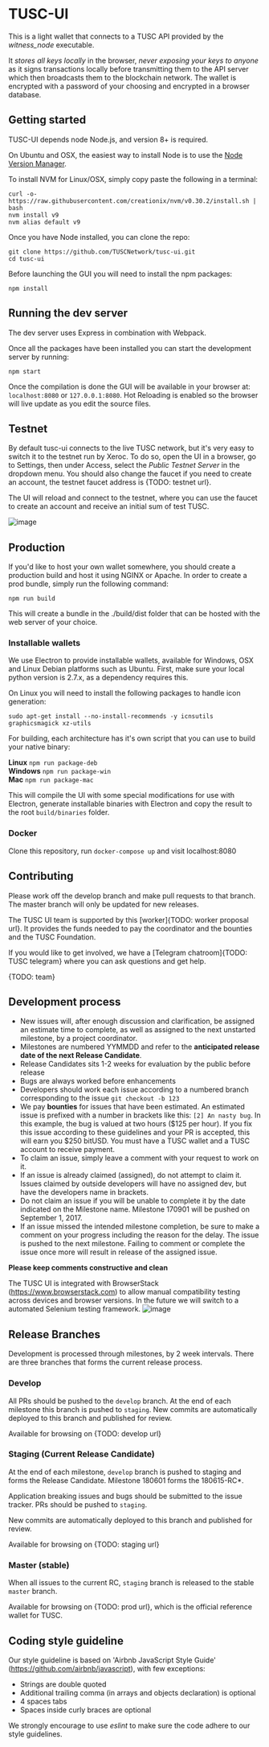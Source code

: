 TUSC-UI
============

This is a light wallet that connects to a TUSC API provided by the *witness_node* executable.

It *stores all keys locally* in the browser, *never exposing your keys to anyone* as it signs transactions locally before transmitting them to the API server which then broadcasts them to the blockchain network. The wallet is encrypted with a password of your choosing and encrypted in a browser database.

## Getting started

TUSC-UI depends node Node.js, and version 8+ is required.

On Ubuntu and OSX, the easiest way to install Node is to use the [Node Version Manager](https://github.com/creationix/nvm).

To install NVM for Linux/OSX, simply copy paste the following in a terminal:

```
curl -o- https://raw.githubusercontent.com/creationix/nvm/v0.30.2/install.sh | bash
nvm install v9
nvm alias default v9
```

Once you have Node installed, you can clone the repo:

```
git clone https://github.com/TUSCNetwork/tusc-ui.git
cd tusc-ui
```

Before launching the GUI you will need to install the npm packages:

```
npm install
```

## Running the dev server

The dev server uses Express in combination with Webpack.

Once all the packages have been installed you can start the development server by running:

```
npm start
```

Once the compilation is done the GUI will be available in your browser at: `localhost:8080` or `127.0.0.1:8080`. Hot Reloading is enabled so the browser will live update as you edit the source files.


## Testnet
By default tusc-ui connects to the live TUSC network, but it's very easy to switch it to the testnet run by Xeroc. To do so, open the UI in a browser, go to Settings, then under Access, select the *Public Testnet Server* in the dropdown menu. You should also change the faucet if you need to create an account, the testnet faucet address is {TODO: testnet url}.

The UI will reload and connect to the testnet, where you can use the faucet to create an account and receive an initial sum of test TUSC.

![image](https://cloud.githubusercontent.com/assets/6890015/22055747/f8e15e68-dd5c-11e6-84cd-692749b578d8.png)

## Production
If you'd like to host your own wallet somewhere, you should create a production build and host it using NGINX or Apache. In order to create a prod bundle, simply run the following command:

```
npm run build
```
This will create a bundle in the ./build/dist folder that can be hosted with the web server of your choice.


### Installable wallets
We use Electron to provide installable wallets, available for Windows, OSX and Linux Debian platforms such as Ubuntu. First, make sure your local python version is 2.7.x, as a dependency requires this.

On Linux you will need to install the following packages to handle icon generation:

`sudo apt-get install --no-install-recommends -y icnsutils graphicsmagick xz-utils`

For building, each architecture has it's own script that you can use to build your native binary:

__Linux__
`npm run package-deb`  
__Windows__
`npm run package-win`  
__Mac__
`npm run package-mac`  

This will compile the UI with some special modifications for use with Electron, generate installable binaries with Electron and copy the result to the root `build/binaries` folder.


### Docker

Clone this repository, run `docker-compose up` and visit localhost:8080


## Contributing
Please work off the develop branch and make pull requests to that branch. The master branch will only be updated for new releases.

The TUSC UI team is supported by this [worker]{TODO: worker proposal url}. It provides the funds needed to pay the coordinator and the bounties and the TUSC Foundation.

If you would like to get involved, we have a [Telegram chatroom]{TODO: TUSC telegram} where you can ask questions and get help.

{TODO: team}

## Development process

- New issues will, after enough discussion and clarification, be assigned an estimate time to complete, as well as assigned to the next unstarted milestone, by a project coordinator.
- Milestones are numbered YYMMDD and refer to the **anticipated release date of the next Release Candidate**.
- Release Candidates sits 1-2 weeks for evaluation by the public before release
- Bugs are always worked before enhancements
- Developers should work each issue according to a numbered branch corresponding to the issue `git checkout -b 123`
- We pay **bounties** for issues that have been estimated. An estimated issue is prefixed with a number in brackets like this: `[2] An nasty bug`. In this example, the bug is valued at two hours ($125 per hour). If you fix this issue according to these guidelines and your PR is accepted, this will earn you $250 bitUSD. You must have a TUSC wallet and a TUSC account to receive payment.
- To claim an issue, simply leave a comment with your request to work on it.
- If an issue is already claimed (assigned), do not attempt to claim it. Issues claimed by outside developers will have no assigned dev, but have the developers name in brackets.
- Do not claim an issue if you will be unable to complete it by the date indicated on the Milestone name. Milestone 170901 will be pushed on September 1, 2017.
- If an issue missed the intended milestone completion, be sure to make a comment on your progress including the reason for the delay. The issue is pushed to the next milestone. Failing to comment or complete the issue once more will result in release of the assigned issue.

**Please keep comments constructive and clean**

The TUSC UI is integrated with BrowserStack (https://www.browserstack.com) to allow manual compatibility testing across devices and browser versions. In the future we will switch to a automated Selenium testing framework.
![image](https://user-images.githubusercontent.com/33128181/48697885-05f8d880-ebe6-11e8-95a2-d87516cbb3d9.png)

## Release Branches
Development is processed through milestones, by 2 week intervals.
There are three branches that forms the current release process.

### Develop
All PRs should be pushed to the `develop` branch. At the end of each milestone this branch is pushed to `staging`.
New commits are automatically deployed to this branch and published for review.

Available for browsing on {TODO: develop url}

### Staging (Current Release Candidate)
At the end of each milestone, `develop` branch is pushed to staging and forms the Release Candidate. Milestone 180601 forms the 180615-RC*.

Application breaking issues and bugs should be submitted to the issue tracker. PRs should be pushed to `staging`.

New commits are automatically deployed to this branch and published for review.

Available for browsing on {TODO: staging url}

### Master (stable)
When all issues to the current RC, `staging` branch is released to the stable `master` branch.

Available for browsing on {TODO: prod url}, which is the official reference wallet for TUSC.


## Coding style guideline

Our style guideline is based on 'Airbnb JavaScript Style Guide' (https://github.com/airbnb/javascript), with few exceptions:

- Strings are double quoted
- Additional trailing comma (in arrays and objects declaration) is optional
- 4 spaces tabs
- Spaces inside curly braces are optional

We strongly encourage to use _eslint_ to make sure the code adhere to our style guidelines.